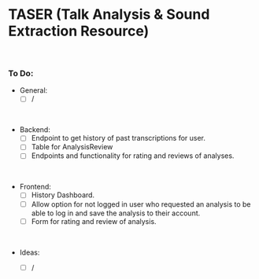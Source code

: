 # TASER (Talk Analysis & Sound Extraction Resource)

<br/>

### To Do:

- General:
    - [ ] /

<br/>

- Backend:
    - [ ] Endpoint to get history of past transcriptions for user.
    - [ ] Table for AnalysisReview
    - [ ] Endpoints and functionality for rating and reviews of analyses.

<br/>

- Frontend:
    - [ ] History Dashboard.
    - [ ] Allow option for not logged in user who requested an analysis to be able to log in and save the analysis to their account.
    - [ ] Form for rating and review of analysis.

<br/>

- Ideas:
    - [ ] /
    
